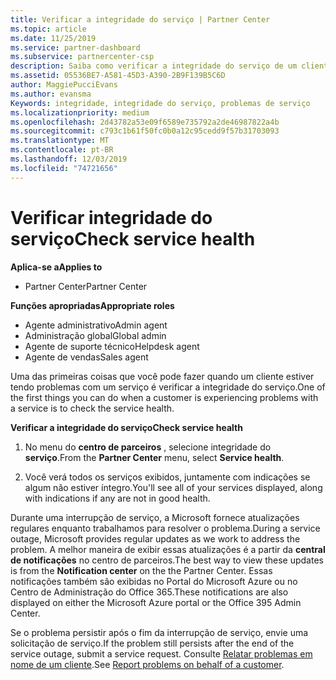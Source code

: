 ```yaml
---
title: Verificar a integridade do serviço | Partner Center
ms.topic: article
ms.date: 11/25/2019
ms.service: partner-dashboard
ms.subservice: partnercenter-csp
description: Saiba como verificar a integridade do serviço de um cliente quando eles enfrentam um problema com um serviço.
ms.assetid: 05536BE7-A581-45D3-A390-2B9F139B5C6D
author: MaggiePucciEvans
ms.author: evansma
Keywords: integridade, integridade do serviço, problemas de serviço
ms.localizationpriority: medium
ms.openlocfilehash: 2d43782a53e09f6589e735792a2de46987822a4b
ms.sourcegitcommit: c793c1b61f50fc0b0a12c95cedd9f57b31703093
ms.translationtype: MT
ms.contentlocale: pt-BR
ms.lasthandoff: 12/03/2019
ms.locfileid: "74721656"
---
```

# <a name="check-service-health"></a><span data-ttu-id="e40cf-104">Verificar integridade do serviço</span><span class="sxs-lookup"><span data-stu-id="e40cf-104">Check service health</span></span>

<span data-ttu-id="e40cf-105">**Aplica-se a**</span><span class="sxs-lookup"><span data-stu-id="e40cf-105">**Applies to**</span></span>

- <span data-ttu-id="e40cf-106">Partner Center</span><span class="sxs-lookup"><span data-stu-id="e40cf-106">Partner Center</span></span>

<span data-ttu-id="e40cf-107">**Funções apropriadas**</span><span class="sxs-lookup"><span data-stu-id="e40cf-107">**Appropriate roles**</span></span>

- <span data-ttu-id="e40cf-108">Agente administrativo</span><span class="sxs-lookup"><span data-stu-id="e40cf-108">Admin agent</span></span>
- <span data-ttu-id="e40cf-109">Administração global</span><span class="sxs-lookup"><span data-stu-id="e40cf-109">Global admin</span></span>
- <span data-ttu-id="e40cf-110">Agente de suporte técnico</span><span class="sxs-lookup"><span data-stu-id="e40cf-110">Helpdesk agent</span></span>
- <span data-ttu-id="e40cf-111">Agente de vendas</span><span class="sxs-lookup"><span data-stu-id="e40cf-111">Sales agent</span></span>

<span data-ttu-id="e40cf-112">Uma das primeiras coisas que você pode fazer quando um cliente estiver tendo problemas com um serviço é verificar a integridade do serviço.</span><span class="sxs-lookup"><span data-stu-id="e40cf-112">One of the first things you can do when a customer is experiencing problems with a service is to check the service health.</span></span>

<span data-ttu-id="e40cf-113">**Verificar a integridade do serviço**</span><span class="sxs-lookup"><span data-stu-id="e40cf-113">**Check service health**</span></span>

1.  <span data-ttu-id="e40cf-114">No menu do **centro de parceiros** , selecione integridade do **serviço**.</span><span class="sxs-lookup"><span data-stu-id="e40cf-114">From the **Partner Center** menu, select **Service health**.</span></span> 

2.  <span data-ttu-id="e40cf-115">Você verá todos os serviços exibidos, juntamente com indicações se algum não estiver íntegro.</span><span class="sxs-lookup"><span data-stu-id="e40cf-115">You'll see all of your services displayed, along with indications if any are not in good health.</span></span> 

<span data-ttu-id="e40cf-116">Durante uma interrupção de serviço, a Microsoft fornece atualizações regulares enquanto trabalhamos para resolver o problema.</span><span class="sxs-lookup"><span data-stu-id="e40cf-116">During a service outage, Microsoft provides regular updates as we work to address the problem.</span></span> <span data-ttu-id="e40cf-117">A melhor maneira de exibir essas atualizações é a partir da **central de notificações** no centro de parceiros.</span><span class="sxs-lookup"><span data-stu-id="e40cf-117">The best way to view these updates is from the **Notification center** on the the Partner Center.</span></span> <span data-ttu-id="e40cf-118">Essas notificações também são exibidas no Portal do Microsoft Azure ou no Centro de Administração do Office 365.</span><span class="sxs-lookup"><span data-stu-id="e40cf-118">These notifications are also displayed on either the Microsoft Azure portal or the Office 395 Admin Center.</span></span>

<span data-ttu-id="e40cf-119">Se o problema persistir após o fim da interrupção de serviço, envie uma solicitação de serviço.</span><span class="sxs-lookup"><span data-stu-id="e40cf-119">If the problem still persists after the end of the service outage, submit a service request.</span></span> <span data-ttu-id="e40cf-120">Consulte [Relatar problemas em nome de um cliente](report-problems-on-behalf-of-a-customer.md).</span><span class="sxs-lookup"><span data-stu-id="e40cf-120">See [Report problems on behalf of a customer](report-problems-on-behalf-of-a-customer.md).</span></span>

 

 



